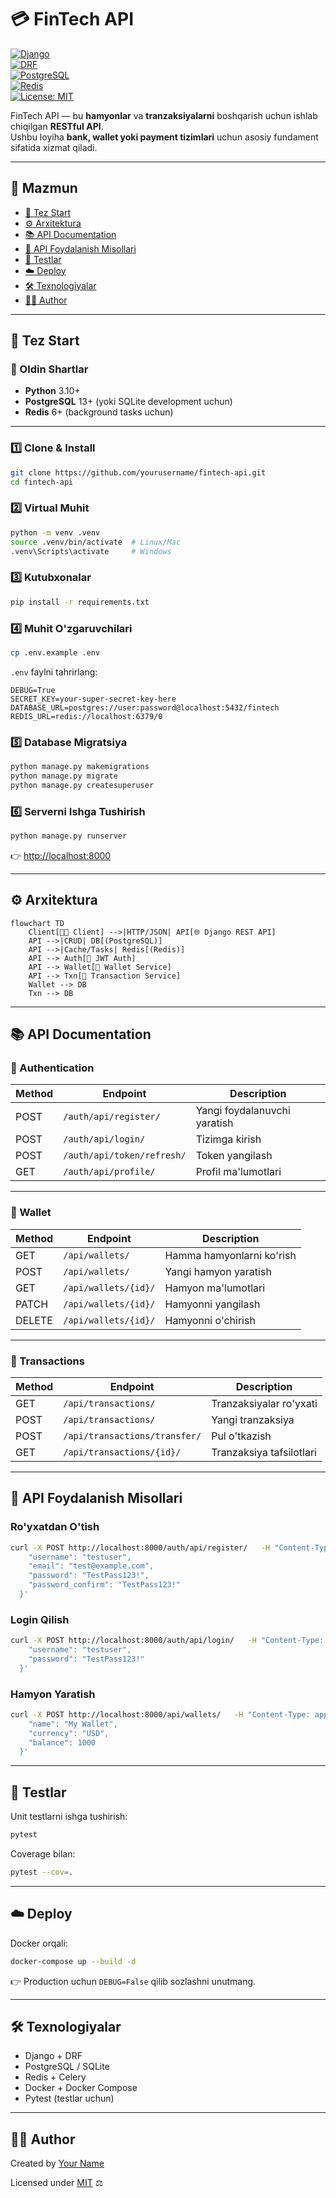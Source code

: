 # 💳 FinTech API

[![Django](https://img.shields.io/badge/Django-4.x-green)](https://www.djangoproject.com/)  
[![DRF](https://img.shields.io/badge/DRF-3.x-red)](https://www.django-rest-framework.org/)  
[![PostgreSQL](https://img.shields.io/badge/PostgreSQL-13+-blue)](https://www.postgresql.org/)  
[![Redis](https://img.shields.io/badge/Redis-6+-orange)](https://redis.io/)  
[![License: MIT](https://img.shields.io/badge/License-MIT-yellow.svg)](LICENSE)  

FinTech API — bu **hamyonlar** va **tranzaksiyalarni** boshqarish uchun ishlab chiqilgan **RESTful API**.  
Ushbu loyiha **bank, wallet yoki payment tizimlari** uchun asosiy fundament sifatida xizmat qiladi.  

---

## 📑 Mazmun

- [🚀 Tez Start](#-tez-start)
- [⚙️ Arxitektura](#️-arxitektura)
- [📚 API Documentation](#-api-documentation)
- [🎯 API Foydalanish Misollari](#-api-foydalanish-misollari)
- [🧪 Testlar](#-testlar)
- [☁️ Deploy](#️-deploy)
- [🛠 Texnologiyalar](#-texnologiyalar)
- [👨‍💻 Author](#-author)

---

## 🚀 Tez Start

### 🔑 Oldin Shartlar

- **Python** 3.10+
- **PostgreSQL** 13+ (yoki SQLite development uchun)
- **Redis** 6+ (background tasks uchun)

---

### 1️⃣ Clone & Install

```bash
git clone https://github.com/yourusername/fintech-api.git
cd fintech-api
```

### 2️⃣ Virtual Muhit

```bash
python -m venv .venv
source .venv/bin/activate  # Linux/Mac
.venv\Scripts\activate     # Windows
```

### 3️⃣ Kutubxonalar

```bash
pip install -r requirements.txt
```

### 4️⃣ Muhit O'zgaruvchilari

```bash
cp .env.example .env
```

`.env` faylni tahrirlang:

```env
DEBUG=True
SECRET_KEY=your-super-secret-key-here
DATABASE_URL=postgres://user:password@localhost:5432/fintech
REDIS_URL=redis://localhost:6379/0
```

### 5️⃣ Database Migratsiya

```bash
python manage.py makemigrations
python manage.py migrate
python manage.py createsuperuser
```

### 6️⃣ Serverni Ishga Tushirish

```bash
python manage.py runserver
```

👉 [http://localhost:8000](http://localhost:8000)

---

## ⚙️ Arxitektura

```mermaid
flowchart TD
    Client[🧑‍💻 Client] -->|HTTP/JSON| API[🌐 Django REST API]
    API -->|CRUD| DB[(PostgreSQL)]
    API -->|Cache/Tasks| Redis[(Redis)]
    API --> Auth[🔐 JWT Auth]
    API --> Wallet[💼 Wallet Service]
    API --> Txn[💸 Transaction Service]
    Wallet --> DB
    Txn --> DB
```

---

## 📚 API Documentation

### 🔐 Authentication

| Method | Endpoint                 | Description              |
|--------|---------------------------|--------------------------|
| POST   | `/auth/api/register/`     | Yangi foydalanuvchi yaratish |
| POST   | `/auth/api/login/`        | Tizimga kirish           |
| POST   | `/auth/api/token/refresh/`| Token yangilash          |
| GET    | `/auth/api/profile/`      | Profil ma'lumotlari      |

---

### 💼 Wallet

| Method | Endpoint              | Description               |
|--------|------------------------|---------------------------|
| GET    | `/api/wallets/`        | Hamma hamyonlarni ko'rish |
| POST   | `/api/wallets/`        | Yangi hamyon yaratish     |
| GET    | `/api/wallets/{id}/`   | Hamyon ma'lumotlari       |
| PATCH  | `/api/wallets/{id}/`   | Hamyonni yangilash        |
| DELETE | `/api/wallets/{id}/`   | Hamyonni o'chirish        |

---

### 💸 Transactions

| Method | Endpoint                        | Description             |
|--------|----------------------------------|-------------------------|
| GET    | `/api/transactions/`             | Tranzaksiyalar ro'yxati |
| POST   | `/api/transactions/`             | Yangi tranzaksiya       |
| POST   | `/api/transactions/transfer/`    | Pul o'tkazish           |
| GET    | `/api/transactions/{id}/`        | Tranzaksiya tafsilotlari|

---

## 🎯 API Foydalanish Misollari

### Ro'yxatdan O'tish

```bash
curl -X POST http://localhost:8000/auth/api/register/   -H "Content-Type: application/json"   -d '{
    "username": "testuser",
    "email": "test@example.com",
    "password": "TestPass123!",
    "password_confirm": "TestPass123!"
  }'
```

### Login Qilish

```bash
curl -X POST http://localhost:8000/auth/api/login/   -H "Content-Type: application/json"   -d '{
    "username": "testuser",
    "password": "TestPass123!"
  }'
```

### Hamyon Yaratish

```bash
curl -X POST http://localhost:8000/api/wallets/   -H "Content-Type: application/json"   -d '{
    "name": "My Wallet",
    "currency": "USD",
    "balance": 1000
  }'
```

---

## 🧪 Testlar

Unit testlarni ishga tushirish:

```bash
pytest
```

Coverage bilan:

```bash
pytest --cov=.
```

---

## ☁️ Deploy

Docker orqali:

```bash
docker-compose up --build -d
```

👉 Production uchun `DEBUG=False` qilib sozlashni unutmang.  

---

## 🛠 Texnologiyalar

- Django + DRF
- PostgreSQL / SQLite
- Redis + Celery
- Docker + Docker Compose
- Pytest (testlar uchun)

---

## 👨‍💻 Author

Created by [Your Name](https://github.com/Sunatillo2024)  

Licensed under [MIT](LICENSE) ⚖️
